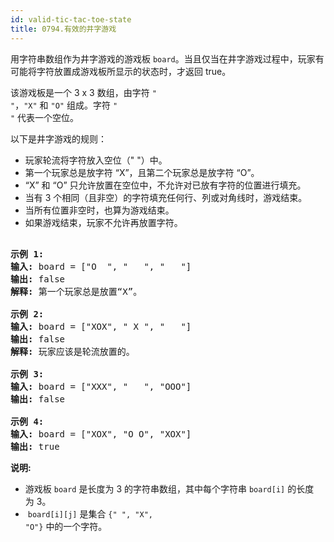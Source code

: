 ```yaml
---
id: valid-tic-tac-toe-state
title: 0794.有效的井字游戏
---
```

用字符串数组作为井字游戏的游戏板 <code>board</code>。当且仅当在井字游戏过程中，玩家有可能将字符放置成游戏板所显示的状态时，才返回 true。

该游戏板是一个 3 x 3 数组，由字符 <code>&#34; &#34;</code>，<code>&#34;X&#34;</code> 和 <code>&#34;O&#34;</code> 组成。字符 <code>&#34; &#34;</code> 代表一个空位。

以下是井字游戏的规则：


- 玩家轮流将字符放入空位（&#34; &#34;）中。
- 第一个玩家总是放字符 “X”，且第二个玩家总是放字符 “O”。
- “X” 和 “O” 只允许放置在空位中，不允许对已放有字符的位置进行填充。
- 当有 3 个相同（且非空）的字符填充任何行、列或对角线时，游戏结束。
- 当所有位置非空时，也算为游戏结束。
- 如果游戏结束，玩家不允许再放置字符。


<pre><br/><strong>示例 1:</strong><br/><strong>输入:</strong> board = [&#34;O  &#34;, &#34;   &#34;, &#34;   &#34;]<br/><strong>输出:</strong> false<br/><strong>解释:</strong> 第一个玩家总是放置“X”。<br/><br/><strong>示例 2:</strong><br/><strong>输入:</strong> board = [&#34;XOX&#34;, &#34; X &#34;, &#34;   &#34;]<br/><strong>输出:</strong> false<br/><strong>解释:</strong> 玩家应该是轮流放置的。<br/><br/><strong>示例 3:</strong><br/><strong>输入:</strong> board = [&#34;XXX&#34;, &#34;   &#34;, &#34;OOO&#34;]<br/><strong>输出:</strong> false<br/><br/><strong>示例 4:</strong><br/><strong>输入:</strong> board = [&#34;XOX&#34;, &#34;O O&#34;, &#34;XOX&#34;]<br/><strong>输出:</strong> true<br/></pre>

**说明:**


- 游戏板 <code>board</code> 是长度为 3 的字符串数组，其中每个字符串 <code>board[i]</code> 的长度为 3。
-  <code>board[i][j]</code> 是集合 <code>{&#34; &#34;, &#34;X&#34;, &#34;O&#34;}</code> 中的一个字符。
